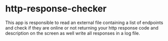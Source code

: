 # http-response-checker

This app is responsible to read an external file containing a list of endpoints and check if they are online or not returning your http response code and description on the screen as well write all responses in a log file.
